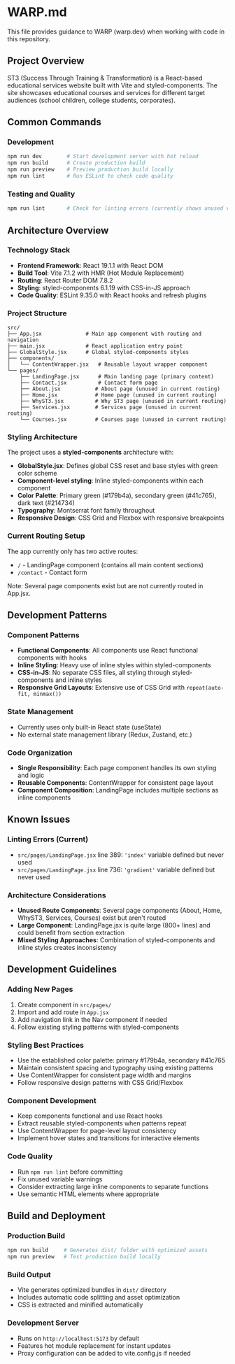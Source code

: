 # WARP.md

This file provides guidance to WARP (warp.dev) when working with code in this repository.

## Project Overview

ST3 (Success Through Training & Transformation) is a React-based educational services website built with Vite and styled-components. The site showcases educational courses and services for different target audiences (school children, college students, corporates).

## Common Commands

### Development
```bash
npm run dev        # Start development server with hot reload
npm run build      # Create production build
npm run preview    # Preview production build locally
npm run lint       # Run ESLint to check code quality
```

### Testing and Quality
```bash
npm run lint       # Check for linting errors (currently shows unused vars in LandingPage.jsx)
```

## Architecture Overview

### Technology Stack
- **Frontend Framework**: React 19.1.1 with React DOM
- **Build Tool**: Vite 7.1.2 with HMR (Hot Module Replacement)
- **Routing**: React Router DOM 7.8.2
- **Styling**: styled-components 6.1.19 with CSS-in-JS approach
- **Code Quality**: ESLint 9.35.0 with React hooks and refresh plugins

### Project Structure
```
src/
├── App.jsx              # Main app component with routing and navigation
├── main.jsx             # React application entry point
├── GlobalStyle.jsx      # Global styled-components styles
├── components/
│   └── ContentWrapper.jsx   # Reusable layout wrapper component
└── pages/
    ├── LandingPage.jsx      # Main landing page (primary content)
    ├── Contact.jsx          # Contact form page
    ├── About.jsx           # About page (unused in current routing)
    ├── Home.jsx            # Home page (unused in current routing)
    ├── WhyST3.jsx          # Why ST3 page (unused in current routing)
    ├── Services.jsx        # Services page (unused in current routing)
    └── Courses.jsx         # Courses page (unused in current routing)
```

### Styling Architecture
The project uses a **styled-components** architecture with:

- **GlobalStyle.jsx**: Defines global CSS reset and base styles with green color scheme
- **Component-level styling**: Inline styled-components within each component
- **Color Palette**: Primary green (#179b4a), secondary green (#41c765), dark text (#214734)
- **Typography**: Montserrat font family throughout
- **Responsive Design**: CSS Grid and Flexbox with responsive breakpoints

### Current Routing Setup
The app currently only has two active routes:
- `/` - LandingPage component (contains all main content sections)
- `/contact` - Contact form

Note: Several page components exist but are not currently routed in App.jsx.

## Development Patterns

### Component Patterns
- **Functional Components**: All components use React functional components with hooks
- **Inline Styling**: Heavy use of inline styles within styled-components
- **CSS-in-JS**: No separate CSS files, all styling through styled-components and inline styles
- **Responsive Grid Layouts**: Extensive use of CSS Grid with `repeat(auto-fit, minmax())`

### State Management
- Currently uses only built-in React state (useState)
- No external state management library (Redux, Zustand, etc.)

### Code Organization
- **Single Responsibility**: Each page component handles its own styling and logic
- **Reusable Components**: ContentWrapper for consistent page layout
- **Component Composition**: LandingPage includes multiple sections as inline components

## Known Issues

### Linting Errors (Current)
- `src/pages/LandingPage.jsx` line 389: `'index'` variable defined but never used
- `src/pages/LandingPage.jsx` line 736: `'gradient'` variable defined but never used

### Architecture Considerations
- **Unused Route Components**: Several page components (About, Home, WhyST3, Services, Courses) exist but aren't routed
- **Large Component**: LandingPage.jsx is quite large (800+ lines) and could benefit from section extraction
- **Mixed Styling Approaches**: Combination of styled-components and inline styles creates inconsistency

## Development Guidelines

### Adding New Pages
1. Create component in `src/pages/`
2. Import and add route in `App.jsx`
3. Add navigation link in the Nav component if needed
4. Follow existing styling patterns with styled-components

### Styling Best Practices
- Use the established color palette: primary #179b4a, secondary #41c765
- Maintain consistent spacing and typography using existing patterns
- Use ContentWrapper for consistent page width and margins
- Follow responsive design patterns with CSS Grid/Flexbox

### Component Development
- Keep components functional and use React hooks
- Extract reusable styled-components when patterns repeat
- Use ContentWrapper for page-level layout consistency
- Implement hover states and transitions for interactive elements

### Code Quality
- Run `npm run lint` before committing
- Fix unused variable warnings
- Consider extracting large inline components to separate functions
- Use semantic HTML elements where appropriate

## Build and Deployment

### Production Build
```bash
npm run build     # Generates dist/ folder with optimized assets
npm run preview   # Test production build locally
```

### Build Output
- Vite generates optimized bundles in `dist/` directory
- Includes automatic code splitting and asset optimization
- CSS is extracted and minified automatically

### Development Server
- Runs on `http://localhost:5173` by default
- Features hot module replacement for instant updates
- Proxy configuration can be added to vite.config.js if needed
